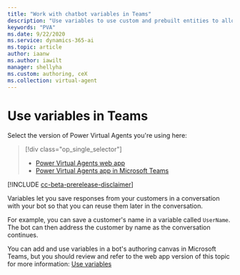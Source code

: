 ```yaml
---
title: "Work with chatbot variables in Teams"
description: "Use variables to use custom and prebuilt entities to allow for customized conversations in your bot."
keywords: "PVA"
ms.date: 9/22/2020
ms.service: dynamics-365-ai
ms.topic: article
author: iaanw
ms.author: iawilt
manager: shellyha
ms.custom: authoring, ceX
ms.collection: virtual-agent
---
```


# Use variables in Teams

Select the version of Power Virtual Agents you're using here:

> [!div class="op_single_selector"]
> - [Power Virtual Agents web app](../authoring-variables.md)
> - [Power Virtual Agents app in Microsoft Teams](authoring-variables-teams.md)

[!INCLUDE [cc-beta-prerelease-disclaimer](includes/cc-beta-prerelease-disclaimer-teams.md)]

Variables let you save responses from your customers in a conversation with your bot so that you can reuse them later in the conversation. 

For example, you can save a customer's name in a variable called `UserName`. The bot can then address the customer by name as the conversation continues.

You can add and use variables in a bot's authoring canvas in Microsoft Teams, but you should review and refer to the web app version of this topic for more information: [Use variables](../authoring-variables.md)
